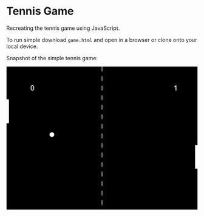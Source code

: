 # Tennis Game 
Recreating the tennis game using JavaScript.

To run simple download `game.html` and open in a browser or clone onto your local device. 

Snapshot of the simple tennis game:

<p align="center">
<img src="tennis_game.PNG" alt="tennis_game.png" width="700"/>
</p>
